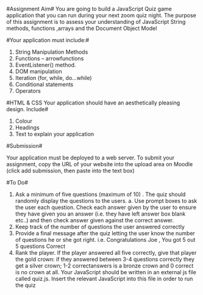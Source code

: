 #Assignment Aim#
You are going to build a JavaScript Quiz game application that you can run during
your next zoom quiz night. The purpose of this assignment is to assess your
understanding of JavaScript String methods, functions ,arrays and the Document
Object Model

#Your application must include:#

1. String Manipulation Methods
2. Functions – arrowfunctions
3. EventListener() method.
4. DOM manipulation
5. Iteration (for, while, do…while)
6. Conditional statements
7. Operators

#HTML & CSS Your application should have an aesthetically pleasing design. Include#

1. Colour
2. Headings
3. Text to explain your application

#Submission#

Your application must be
deployed to a web server. To
submit your assignment, copy
the URL of your website into
the upload area on Moodle
(click add submission, then
paste into the text box)

#To Do#

1. Ask a minimum of five questions (maximum of 10) . The quiz should
randomly display the questions to the users.
a. Use prompt boxes to ask the user each question. Check each answer given
by the user to ensure they have given you an answer (i.e. they have left answer
box blank etc..) and then check answer given against the correct answer.
2. Keep track of the number of questions the user answered correctly
3. Provide a final message after the quiz letting the user know the number of
questions he or
she got right.
i.e. Congratulations Joe , You got 5 out 5 questions Correct
4. Rank the player. If the player answered all five correctly, give that player the
gold crown:
if they answered between 3-4 questions correctly they get a silver crown; 1-2
correctanswers is a bronze crown and 0 correct is no crown at all.
Your JavaScript should be written in an external js file called quiz.js. Insert the
relevant JavaScript into this file in order to run the quiz
